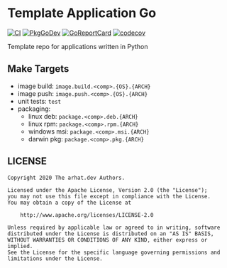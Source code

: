 # Template Application Go

[![CI](https://github.com/arhat-dev/template-application-python/workflows/CI/badge.svg)](https://github.com/arhat-dev/template-application-python/actions?query=workflow%3ACI)
[![PkgGoDev](https://pkg.go.dev/badge/arhat.dev/template-application-python)](https://pkg.go.dev/arhat.dev/template-application-python)
[![GoReportCard](https://goreportcard.com/badge/arhat.dev/template-application-python)](https://goreportcard.com/report/arhat.dev/template-application-python)
[![codecov](https://codecov.io/gh/arhat-dev/template-application-python/branch/master/graph/badge.svg)](https://codecov.io/gh/arhat-dev/template-application-python)

Template repo for applications written in Python

## Make Targets

- image build: `image.build.<comp>.{OS}.{ARCH}`
- image push: `image.push.<comp>.{OS}.{ARCH}`
- unit tests: `test`
- packaging:
  - linux deb: `package.<comp>.deb.{ARCH}`
  - linux rpm: `package.<comp>.rpm.{ARCH}`
  - windows msi: `package.<comp>.msi.{ARCH}`
  - darwin pkg: `package.<comp>.pkg.{ARCH}`

## LICENSE

```text
Copyright 2020 The arhat.dev Authors.

Licensed under the Apache License, Version 2.0 (the "License");
you may not use this file except in compliance with the License.
You may obtain a copy of the License at

    http://www.apache.org/licenses/LICENSE-2.0

Unless required by applicable law or agreed to in writing, software
distributed under the License is distributed on an "AS IS" BASIS,
WITHOUT WARRANTIES OR CONDITIONS OF ANY KIND, either express or implied.
See the License for the specific language governing permissions and
limitations under the License.
```
